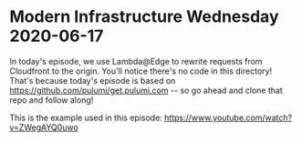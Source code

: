 # Modern Infrastructure Wednesday 2020-06-17

In today's episode, we use Lambda@Edge to rewrite requests from Cloudfront to the origin.
You'll notice there's no code in this directory! That's because today's episode is based on
https://github.com/pulumi/get.pulumi.com -- so go ahead and clone that repo and follow along!

This is the example used in this episode: https://www.youtube.com/watch?v=ZWegAYQ0uwo

